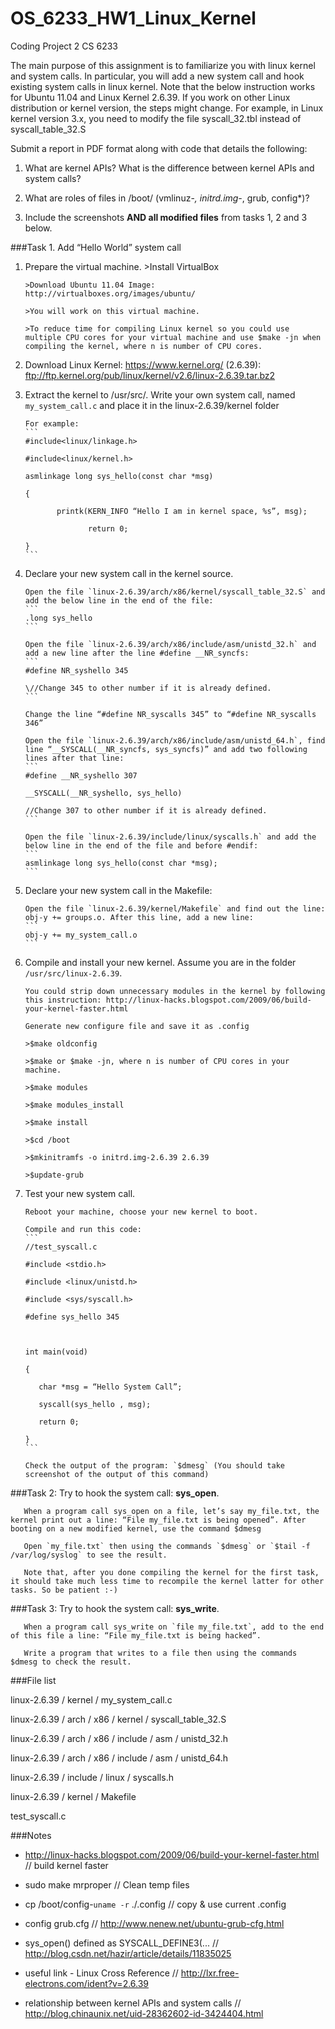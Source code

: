 OS_6233_HW1_Linux_Kernel
=====================
Coding Project 2
CS 6233

The main purpose of this assignment is to familiarize you with linux kernel and system calls. In particular, you will add a new system call and hook existing system calls in linux kernel. Note that the below instruction works for Ubuntu 11.04 and Linux Kernel 2.6.39. If you work on other Linux distribution or kernel version, the steps might change. For example, in Linux kernel version 3.x, you need to modify the file syscall_32.tbl instead of syscall_table_32.S




Submit a report in PDF format along with code that details the following:

1. What are kernel APIs? What is the difference between kernel APIs and system calls?

2. What are roles of files in /boot/ (vmlinuz-*, initrd.img-*, grub, config*)?

3. Include the screenshots **AND all modified files** from tasks 1, 2 and 3 below.




###Task 1. Add “Hello World” system call
1. Prepare the virtual machine.
       >Install VirtualBox

       >Download Ubuntu 11.04 Image: http://virtualboxes.org/images/ubuntu/
       
       >You will work on this virtual machine.
       
       >To reduce time for compiling Linux kernel so you could use multiple CPU cores for your virtual machine and use $make -jn when compiling the kernel, where n is number of CPU cores.

2. Download Linux Kernel: https://www.kernel.org/ (2.6.39): ftp://ftp.kernel.org/pub/linux/kernel/v2.6/linux-2.6.39.tar.bz2

3. Extract the kernel to /usr/src/. Write your own system call, named `my_system_call.c` and place it in the linux-2.6.39/kernel folder
       
       For example:
       ```
       #include<linux/linkage.h>
       
       #include<linux/kernel.h>
       
       asmlinkage long sys_hello(const char *msg)
       
       {
       
              printk(KERN_INFO “Hello I am in kernel space, %s”, msg);
       
                     return 0;
       
       }
       ```

4. Declare your new system call in the kernel source.

       Open the file `linux-2.6.39/arch/x86/kernel/syscall_table_32.S` and add the below line in the end of the file: 
       ```
       .long sys_hello
       ```
       
       Open the file `linux-2.6.39/arch/x86/include/asm/unistd_32.h` and add a new line after the line #define __NR_syncfs:
       ```
       #define NR_syshello 345
       
       \//Change 345 to other number if it is already defined.
       ```
       
       Change the line “#define NR_syscalls 345” to “#define NR_syscalls 346”
       
       Open the file `linux-2.6.39/arch/x86/include/asm/unistd_64.h`, find line “__SYSCALL(__NR_syncfs, sys_syncfs)” and add two following lines after that line:
       ```
       #define __NR_syshello 307
       
       __SYSCALL(__NR_syshello, sys_hello)
       
       //Change 307 to other number if it is already defined.
       ```
       
       Open the file `linux-2.6.39/include/linux/syscalls.h` and add the below line in the end of the file and before #endif:
       ```
       asmlinkage long sys_hello(const char *msg);
       ```

5. Declare your new system call in the Makefile:

       Open the file `linux-2.6.39/kernel/Makefile` and find out the line: obj-y += groups.o. After this line, add a new line:
       ```
       obj-y += my_system_call.o
       ```

6. Compile and install your new kernel. Assume you are in the folder `/usr/src/linux-2.6.39`.

       You could strip down unnecessary modules in the kernel by following this instruction: http://linux-hacks.blogspot.com/2009/06/build-your-kernel-faster.html

       Generate new configure file and save it as .config

       >$make oldconfig
       
       >$make or $make -jn, where n is number of CPU cores in your machine.
       
       >$make modules
       
       >$make modules_install
       
       >$make install
       
       >$cd /boot

       >$mkinitramfs -o initrd.img-2.6.39 2.6.39
       
       >$update-grub
       
7. Test your new system call.

       Reboot your machine, choose your new kernel to boot.

       Compile and run this code:
       ```
       //test_syscall.c
       
       #include <stdio.h>
       
       #include <linux/unistd.h>
       
       #include <sys/syscall.h>
       
       #define sys_hello 345
       
        
       
       int main(void)
       
       {
       
          char *msg = “Hello System Call”;
       
          syscall(sys_hello , msg);
       
          return 0;
       
       }
       ```

       Check the output of the program: `$dmesg` (You should take screenshot of the output of this command)

###Task 2: Try to hook the system call: **sys_open**.
       
       When a program call sys_open on a file, let’s say my_file.txt, the kernel print out a line: “File my_file.txt is being opened”. After booting on a new modified kernel, use the command $dmesg

       Open `my_file.txt` then using the commands `$dmesg` or `$tail -f /var/log/syslog` to see the result.
       
       Note that, after you done compiling the kernel for the first task, it should take much less time to recompile the kernel latter for other tasks. So be patient :-)


###Task 3: Try to hook the system call: **sys_write**.

       When a program call sys_write on `file my_file.txt`, add to the end of this file a line: “File my_file.txt is being hacked”.
       
       Write a program that writes to a file then using the commands $dmesg to check the result.

###File list

linux-2.6.39 / kernel / my_system_call.c

linux-2.6.39 / arch / x86 / kernel / syscall_table_32.S

linux-2.6.39 / arch / x86 / include / asm / unistd_32.h

linux-2.6.39 / arch / x86 / include / asm / unistd_64.h

linux-2.6.39 / include / linux / syscalls.h

linux-2.6.39 / kernel / Makefile

test_syscall.c

###Notes
- http://linux-hacks.blogspot.com/2009/06/build-your-kernel-faster.html // build kernel faster

- sudo make mrproper  // Clean temp files 

- cp /boot/config-`uname -r` ./.config  // copy & use current .config

- config grub.cfg  // http://www.nenew.net/ubuntu-grub-cfg.html

- sys_open() defined as SYSCALL_DEFINE3(...  // http://blog.csdn.net/hazir/article/details/11835025

- useful link - Linux Cross Reference // http://lxr.free-electrons.com/ident?v=2.6.39

- relationship between kernel APIs and system calls // http://blog.chinaunix.net/uid-28362602-id-3424404.html
